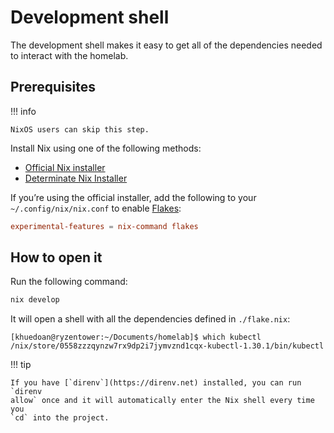 # Development shell

The development shell makes it easy to get all of the dependencies needed to interact with the homelab.

## Prerequisites

!!! info

    NixOS users can skip this step.

Install Nix using one of the following methods:

- [Official Nix installer](https://nixos.org/download)
- [Determinate Nix Installer](https://docs.determinate.systems/getting-started/#installer)

If you’re using the official installer, add the following to your
`~/.config/nix/nix.conf` to enable [Flakes](https://nixos.wiki/wiki/Flakes):

```conf
experimental-features = nix-command flakes
```

## How to open it

Run the following command:

```sh
nix develop
```

It will open a shell with all the dependencies defined in `./flake.nix`:

```
[khuedoan@ryzentower:~/Documents/homelab]$ which kubectl
/nix/store/0558zzzqynzw7rx9dp2i7jymvznd1cqx-kubectl-1.30.1/bin/kubectl
```

!!! tip

    If you have [`direnv`](https://direnv.net) installed, you can run `direnv
    allow` once and it will automatically enter the Nix shell every time you
    `cd` into the project.